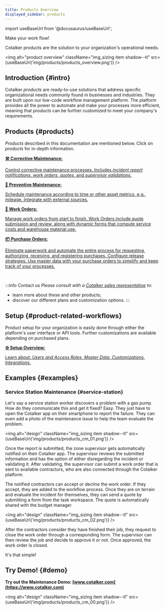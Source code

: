 ```yaml
---
title: Products Overview
displayed_sidebar: products
---
```


import useBaseUrl from '@docusaurus/useBaseUrl'; 

<span className="align-center text-center hero__title">Make your work flow!</span>

<span className="align-center text-center hero__subtitle">Cotalker products are the solution to your organization's operational needs.</span>
<br/>

<img alt="product overview" className="img_sizing item shadow--tl" src={useBaseUrl('img/products/products_overview.png')} />
<br/>

## Introduction {#intro}

Cotalker _products_ are ready-to-use solutions that address specific organizational needs commonly found in businesses and industries. They are built upon our low-code workflow management platform. The platform provides all the power to automate and make your processes more efficient, meaning that _products_ can be further customized to meet your company's requirements. 

## Products {#products}

_Products_ described in this documentation are mentioned below. Click on _products_ for in-depth information.

<div className="container">
<div className="row">

<div className="col col--12 margin-bottom--lg">
<a className="card2 padding--lg cardContainer_qNfC" href="/docs/products/corrective_maintenance/cm_overview">

<span className="hero__subtitle"><b>🛠 Corrective Maintenance:</b></span>

Control corrective maintenance processes. Includes _incident report notifications_, _work orders_, _quotes_, and _supervisor validations_.

</a>
</div>

<div className="col col--12 margin-bottom--lg">
<a className="card2 padding--lg cardContainer_qNfC" href="/docs/products/preventive_maintenance/pm_overview">

<span className="hero__subtitle"><b>📅 Preventive Maintenance:</b></span>

Schedule maintenance according to time or other asset metrics, e.g., mileage. Integrate with external sources.

</a>
</div>

<div className="col col--12 margin-bottom--lg">
<a className="card2 padding--lg cardContainer_qNfC" href="/docs/products/work_order_product/wo_overview">

<span className="hero__subtitle"><b>🧾 Work Orders:</b></span> 

Manage work orders from start to finish. Work Orders include quote submission and review, along with dynamic forms that compute service costs and warehouse material use. 

</a>
</div>

<div className="col col--12 margin-bottom--lg">
<a className="card2 padding--lg cardContainer_qNfC" href="/docs/products/purchase_order_product/po_overview">

<span className="hero__subtitle"><b>📦 Purchase Orders:</b></span> 

Eliminate paperwork and automate the entire process for requesting, authorizing, receiving, and registering purchases. Configure release strategies. Use master data with your purchase orders to simplify and keep track of your processes.

</a>
</div>

</div>
</div>
<br/>


:::info Contact us
_Please consult with a [Cotalker sales representative](/docs/support/commercial) to:_
- learn more about these and other products;
- discover our different plans and customization options.
:::

## Setup {#product-related-workflows}
Product setup for your organization is easily done through either the platform's user interface or API tools. Further customizations are available depending on purchased plans.

<div className="container">
<div className="row">

<div className="col col--12 margin-bottom--lg">
<a className="card2 padding--lg cardContainer_qNfC" href="/docs/products/setup/setup_overview">

<span className="hero__subtitle"><b>⚙️ Setup Overview:</b></span>

Learn about: _Users and Access Roles_, _Master Data_, _Customizations_, _Integrations_.

</a>
</div>

</div>
</div>


## Examples {#examples}
### Service Station Maintenance {#service-station}

Let's say a service station worker discovers a problem with a gas pump. How do they communicate this and get it fixed? Easy. They just have to open the Cotalker app on their smartphone to report the failure. They can even add a photo of the maintenance issue to help the team evaluate the problem.

<img alt="design" className="img_sizing item shadow--tl" src={useBaseUrl('img/products/products_cm_01.png')} />
<br/>

Once the report is submitted, the zone supervisor gets automatically notified on their Cotalker app. The supervisor reviews the submitted information and has the option of either disregarding the incident or validating it. After validating, the supervisor can submit a work order that is sent to available contractors, who are also connected through the Cotalker platform. 

The notified contractors can accept or decline the work order. If they accept, they are added to the workflow process. Once they are on terrain and evaluate the incident for themselves, they can send a quote by submitting a form from the task workspace. The quote is automatically shared with the budget manager.

<img alt="design" className="img_sizing item shadow--tl" src={useBaseUrl('img/products/products_cm_02.png')} />
<br/>

After the contractors consider they have finished their job, they request to close the work order through a corresponding form. The supervisor can then review the job and decide to approve it or not. Once approved, the work order is closed.

It's that simple!


## Try Demo! {#demo}

**Try out the Maintenance Demo: [www.cotalker.com](https://www.cotalker.com)**

<img alt="design" className="img_sizing item shadow--tl" src={useBaseUrl('img/products/products_cm_00.png')} />
<br/>